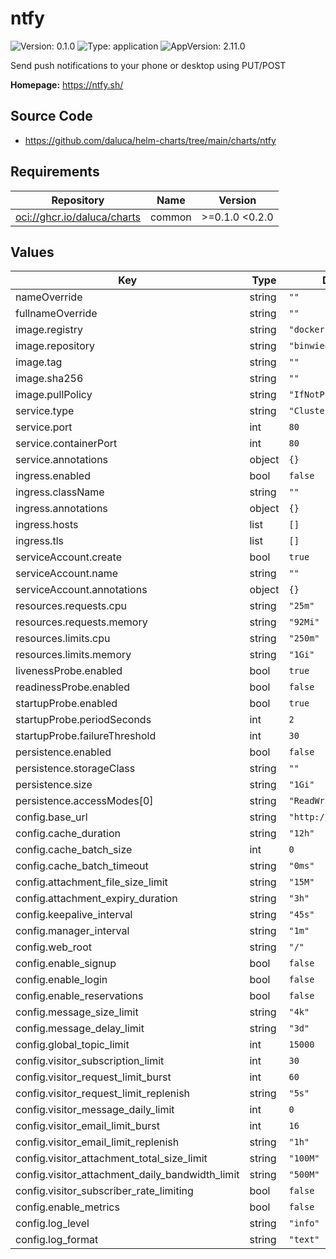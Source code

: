 # ntfy

![Version: 0.1.0](https://img.shields.io/badge/Version-0.1.0-informational?style=flat-square) ![Type: application](https://img.shields.io/badge/Type-application-informational?style=flat-square) ![AppVersion: 2.11.0](https://img.shields.io/badge/AppVersion-2.11.0-informational?style=flat-square)

Send push notifications to your phone or desktop using PUT/POST

**Homepage:** <https://ntfy.sh/>

## Source Code

* <https://github.com/daluca/helm-charts/tree/main/charts/ntfy>

## Requirements

| Repository | Name | Version |
|------------|------|---------|
| <oci://ghcr.io/daluca/charts> | common | >=0.1.0 <0.2.0 |

## Values

| Key | Type | Default | Description |
|-----|------|---------|-------------|
| nameOverride | string | `""` |  |
| fullnameOverride | string | `""` |  |
| image.registry | string | `"docker.io"` |  |
| image.repository | string | `"binwiederhier/ntfy"` |  |
| image.tag | string | `""` |  |
| image.sha256 | string | `""` |  |
| image.pullPolicy | string | `"IfNotPresent"` |  |
| service.type | string | `"ClusterIP"` |  |
| service.port | int | `80` |  |
| service.containerPort | int | `80` |  |
| service.annotations | object | `{}` |  |
| ingress.enabled | bool | `false` |  |
| ingress.className | string | `""` |  |
| ingress.annotations | object | `{}` |  |
| ingress.hosts | list | `[]` |  |
| ingress.tls | list | `[]` |  |
| serviceAccount.create | bool | `true` |  |
| serviceAccount.name | string | `""` |  |
| serviceAccount.annotations | object | `{}` |  |
| resources.requests.cpu | string | `"25m"` |  |
| resources.requests.memory | string | `"92Mi"` |  |
| resources.limits.cpu | string | `"250m"` |  |
| resources.limits.memory | string | `"1Gi"` |  |
| livenessProbe.enabled | bool | `true` |  |
| readinessProbe.enabled | bool | `false` |  |
| startupProbe.enabled | bool | `true` |  |
| startupProbe.periodSeconds | int | `2` |  |
| startupProbe.failureThreshold | int | `30` |  |
| persistence.enabled | bool | `false` |  |
| persistence.storageClass | string | `""` |  |
| persistence.size | string | `"1Gi"` |  |
| persistence.accessModes[0] | string | `"ReadWriteOnce"` |  |
| config.base_url | string | `"http://localhost"` |  |
| config.cache_duration | string | `"12h"` |  |
| config.cache_batch_size | int | `0` |  |
| config.cache_batch_timeout | string | `"0ms"` |  |
| config.attachment_file_size_limit | string | `"15M"` |  |
| config.attachment_expiry_duration | string | `"3h"` |  |
| config.keepalive_interval | string | `"45s"` |  |
| config.manager_interval | string | `"1m"` |  |
| config.web_root | string | `"/"` |  |
| config.enable_signup | bool | `false` |  |
| config.enable_login | bool | `false` |  |
| config.enable_reservations | bool | `false` |  |
| config.message_size_limit | string | `"4k"` |  |
| config.message_delay_limit | string | `"3d"` |  |
| config.global_topic_limit | int | `15000` |  |
| config.visitor_subscription_limit | int | `30` |  |
| config.visitor_request_limit_burst | int | `60` |  |
| config.visitor_request_limit_replenish | string | `"5s"` |  |
| config.visitor_message_daily_limit | int | `0` |  |
| config.visitor_email_limit_burst | int | `16` |  |
| config.visitor_email_limit_replenish | string | `"1h"` |  |
| config.visitor_attachment_total_size_limit | string | `"100M"` |  |
| config.visitor_attachment_daily_bandwidth_limit | string | `"500M"` |  |
| config.visitor_subscriber_rate_limiting | bool | `false` |  |
| config.enable_metrics | bool | `false` |  |
| config.log_level | string | `"info"` |  |
| config.log_format | string | `"text"` |  |
